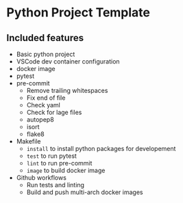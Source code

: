 # Python Project Template

## Included features

* Basic python project
* VSCode dev container configuration
* docker image
* pytest
* pre-commit
    * Remove trailing whitespaces
    * Fix end of file
    * Check yaml
    * Check for lage files
    * autopep8
    * isort
    * flake8
* Makefile
    * `install` to install python packages for developement
    * `test` to run pytest
    * `lint` to run pre-commit
    * `image` to build docker image
* Github workflows
    * Run tests and linting
    * Build and push multi-arch docker images
